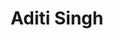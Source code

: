 ---
title: "Aditi Singh"
name: "Aditi Singh"
external_link: "https://www.aditi-singh.com/home"
superuser: false
---